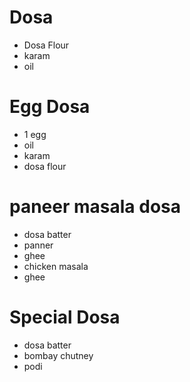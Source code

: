 # Dosa

* Dosa Flour
* karam
* oil

# Egg Dosa
* 1 egg
* oil
* karam
* dosa flour

# paneer masala dosa
* dosa batter
* panner
* ghee
* chicken masala
* ghee

# Special Dosa
* dosa batter
* bombay chutney
* podi